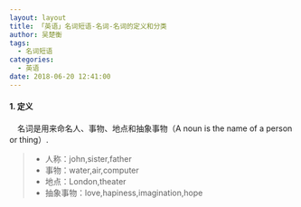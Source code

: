```yaml
---
layout: layout
title: 「英语」名词短语-名词-名词的定义和分类
author: 吴楚衡
tags:
  - 名词短语
categories:
  - 英语
date: 2018-06-20 12:41:00
---
```

#### 1. 定义
&emsp;名词是用来命名人、事物、地点和抽象事物（A noun is the name of a person or thing）.
> * 人称：john,sister,father
> * 事物：water,air,computer
> * 地点：London,theater
> * 抽象事物：love,hapiness,imagination,hope
